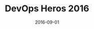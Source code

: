 ---
layout: event
status: 'upcoming'
title: "DevOps Heros 2016"
location: "Dipartimento di Ingegneria dell’informazione dell’Università di Parma"
language: "Italian"
eventurl: "http://www.devopsheroes.net/"
eventdate: "20161029"
datetime: "29/10/2016"
date: 2016-09-01
sessions:
- title: "DevOps e scelte architetturali: due scenari reali"
  abstract: "DevOps è principalmente cultura aziendale e di team, DevOps è una nuova visione in cui alcune di quelle che sono le barriere tra mondo dello sviluppo e mondo operations vengono abbattute al fine di generare sinergie inimmaginabili prima.
Vorrei raccontare due esperienze vissute in due scenari molto diversi tra loro, due scenari in cui DevOps è stato da un lato il traguardo di un processo evolutivo dal monolite ingestibile a SOA/Microservices e dell'altro invece DevOps è stato il motivo scatenante finalizzato a superare tutta una serie di ostacoli amministrativi e burocratici che rendevano impossibile il deploy in produzione."
tags:
- DevOps
---